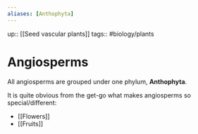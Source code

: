 ```yaml
---
aliases: [Anthophyta]
---
```

up:: [[Seed vascular plants]]
tags:: #biology/plants  

# Angiosperms

All angiosperms are grouped under one phylum, **Anthophyta**.

It is quite obvious from the get-go what makes angiosperms so special/different:
- [[Flowers]]
- [[Fruits]]